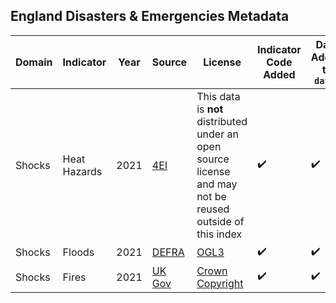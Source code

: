 ## England Disasters & Emergencies Metadata

| Domain | Indicator | Year | Source | License | Indicator Code Added | Data Added to `data/` |
| --- | --- | --- | --- | --- | --- | --- |
| Shocks | Heat Hazards| 2021 | [4EI](https://www.4earthintelligence.com/products/heat/) | This data is **not** distributed under an open source license and may not be reused outside of this index | :heavy_check_mark: | :heavy_check_mark: |
| Shocks | Floods | 2021 | [DEFRA](https://environment.data.gov.uk/DefraDataDownload/?mapService=EA/FloodMapForPlanningRiversAndSeaFloodZone3&Mode=spatial) |[OGL3](https://www.nationalarchives.gov.uk/doc/open-government-licence/version/3/) | :heavy_check_mark: | :heavy_check_mark: |
| Shocks | Fires | 2021 | [UK Gov](https://www.gov.uk/government/statistical-data-sets/fire-statistics-data-tables#response-times) | [Crown Copyright](https://www.cla.co.uk/crown-copyright)  | :heavy_check_mark: | :heavy_check_mark: |


